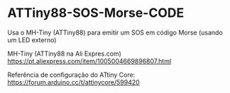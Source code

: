 # ATTiny88-SOS-Morse-CODE
Usa o MH-Tiny (ATTiny88) para emitir um SOS em código Morse (usando um LED externo)

MH-Tiny (ATTiny88 na Ali Expres.com)
https://pt.aliexpress.com/item/1005004669896807.html

Referência de configuração do ATtiny Core:
https://forum.arduino.cc/t/attinycore/599420
